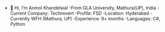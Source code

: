 - 👋 Hi, I’m Anmol Khandelwal
-From GLA University, Mathura(UP), India
-Current Company: Technovert
-Profile: FSD
-Location: Hyderabad
-Currently WFH (Mathura, UP)
-Experience: 9+ months
-Languages: C#, Python
